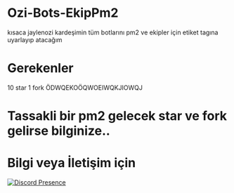 # Ozi-Bots-EkipPm2
kısaca jaylenozi kardeşimin tüm botlarını pm2 ve ekipler için etiket tagına uyarlayıp atacağım
# Gerekenler
10 star 1 fork ÖDWQEKOÖQWOEIWQKJIOWQJ 
# Tassakli bir pm2 gelecek star ve fork gelirse bilginize..

# Bilgi veya İletişim için 
[![Discord Presence](https://lanyard-profile-readme.vercel.app/api/340047062068494337?theme=dark&bg=1c1c1c&animated=false&hideDiscrim=false&borderRadius=30px)](https://discord.com/users/340047062068494337)
